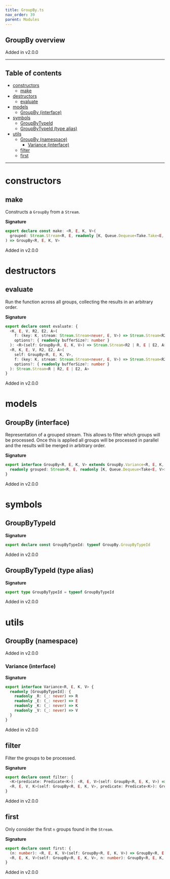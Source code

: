 ```yaml
---
title: GroupBy.ts
nav_order: 39
parent: Modules
---
```


## GroupBy overview

Added in v2.0.0

---

<h2 class="text-delta">Table of contents</h2>

- [constructors](#constructors)
  - [make](#make)
- [destructors](#destructors)
  - [evaluate](#evaluate)
- [models](#models)
  - [GroupBy (interface)](#groupby-interface)
- [symbols](#symbols)
  - [GroupByTypeId](#groupbytypeid)
  - [GroupByTypeId (type alias)](#groupbytypeid-type-alias)
- [utils](#utils)
  - [GroupBy (namespace)](#groupby-namespace)
    - [Variance (interface)](#variance-interface)
  - [filter](#filter)
  - [first](#first)

---

# constructors

## make

Constructs a `GroupBy` from a `Stream`.

**Signature**

```ts
export declare const make: <R, E, K, V>(
  grouped: Stream.Stream<R, E, readonly [K, Queue.Dequeue<Take.Take<E, V>>]>
) => GroupBy<R, E, K, V>
```

Added in v2.0.0

# destructors

## evaluate

Run the function across all groups, collecting the results in an
arbitrary order.

**Signature**

```ts
export declare const evaluate: {
  <K, E, V, R2, E2, A>(
    f: (key: K, stream: Stream.Stream<never, E, V>) => Stream.Stream<R2, E2, A>,
    options?: { readonly bufferSize?: number }
  ): <R>(self: GroupBy<R, E, K, V>) => Stream.Stream<R2 | R, E | E2, A>
  <R, K, E, V, R2, E2, A>(
    self: GroupBy<R, E, K, V>,
    f: (key: K, stream: Stream.Stream<never, E, V>) => Stream.Stream<R2, E2, A>,
    options?: { readonly bufferSize?: number }
  ): Stream.Stream<R | R2, E | E2, A>
}
```

Added in v2.0.0

# models

## GroupBy (interface)

Representation of a grouped stream. This allows to filter which groups will
be processed. Once this is applied all groups will be processed in parallel
and the results will be merged in arbitrary order.

**Signature**

```ts
export interface GroupBy<R, E, K, V> extends GroupBy.Variance<R, E, K, V>, Pipeable {
  readonly grouped: Stream<R, E, readonly [K, Queue.Dequeue<Take<E, V>>]>
}
```

Added in v2.0.0

# symbols

## GroupByTypeId

**Signature**

```ts
export declare const GroupByTypeId: typeof GroupBy.GroupByTypeId
```

Added in v2.0.0

## GroupByTypeId (type alias)

**Signature**

```ts
export type GroupByTypeId = typeof GroupByTypeId
```

Added in v2.0.0

# utils

## GroupBy (namespace)

Added in v2.0.0

### Variance (interface)

**Signature**

```ts
export interface Variance<R, E, K, V> {
  readonly [GroupByTypeId]: {
    readonly _R: (_: never) => R
    readonly _E: (_: never) => E
    readonly _K: (_: never) => K
    readonly _V: (_: never) => V
  }
}
```

Added in v2.0.0

## filter

Filter the groups to be processed.

**Signature**

```ts
export declare const filter: {
  <K>(predicate: Predicate<K>): <R, E, V>(self: GroupBy<R, E, K, V>) => GroupBy<R, E, K, V>
  <R, E, V, K>(self: GroupBy<R, E, K, V>, predicate: Predicate<K>): GroupBy<R, E, K, V>
}
```

Added in v2.0.0

## first

Only consider the first `n` groups found in the `Stream`.

**Signature**

```ts
export declare const first: {
  (n: number): <R, E, K, V>(self: GroupBy<R, E, K, V>) => GroupBy<R, E, K, V>
  <R, E, K, V>(self: GroupBy<R, E, K, V>, n: number): GroupBy<R, E, K, V>
}
```

Added in v2.0.0
